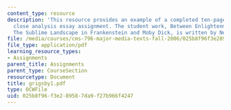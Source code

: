 ```yaml
---
content_type: resource
description: 'This resource provides an example of a completed ten-page comparative
  close analysis essay assignment. The student work, Between Enlightenment and Self-Destruction:
  The Sublime Landscape in Frankenstein and Moby Dick, is written by Neal Grigsby.'
file: /media/courses/cms-796-major-media-texts-fall-2006/025b8f96f3e289587da9f27b966f4247_grigsby1.pdf
file_type: application/pdf
learning_resource_types:
- Assignments
parent_title: Assignments
parent_type: CourseSection
resourcetype: Document
title: grigsby1.pdf
type: OCWFile
uid: 025b8f96-f3e2-8958-7da9-f27b966f4247
---
```


